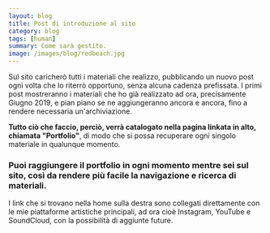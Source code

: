 ```yaml
---
layout: blog
title: Post di introduzione al sito
category: blog
tags: [human]  
summary: Come sarà gestito.
image: /images/blog/redbeach.jpg
---
```


Sul sito caricherò tutti i materiali che realizzo, pubblicando un nuovo post ogni volta che lo riterrò opportuno, senza alcuna cadenza prefissata.
I primi post mostreranno i materiali che ho già realizzato ad ora, precisamente Giugno 2019, e pian piano se ne aggiungeranno ancora e ancora, fino a rendere necessaria un'archiviazione.

<b>Tutto ciò che faccio, perciò, verrà catalogato nella pagina linkata in alto, chiamata "Portfolio"</b>, di modo che si possa recuperare ogni singolo materiale in qualunque momento.

### Puoi raggiungere il portfolio in ogni momento mentre sei sul sito, così da rendere più facile la navigazione e ricerca di materiali.

I link che si trovano nella home sulla destra sono collegati direttamente con le mie piattaforme artistiche principali, ad ora cioè Instagram, YouTube e SoundCloud, con la possibilità di aggiunte future.
